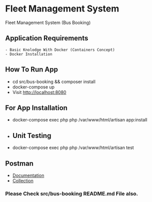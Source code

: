 # Fleet Management System
Fleet Management System (Bus Booking)

## Application Requirements
    - Basic Knolodge With Docker (Containers Concept)
    - Docker Installation

## How To Run App
- cd src/bus-booking && composer install 
- docker-compose up
- Visit [http://localhost:8080](http://localhost:8080)

## For App Installation
* docker-compose exec php php /var/www/html/artisan app:install

* ## Unit Testing
* docker-compose exec php php /var/www/html/artisan test

## Postman
- [Documentation](https://documenter.getpostman.com/view/7380837/UVXerHpP)
- [Collection](https://www.getpostman.com/collections/d448e0b5dec2c7178c26)

### Please Check src/bus-booking README.md File also.